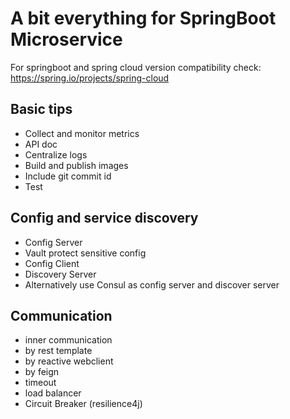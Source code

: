 # A bit everything for SpringBoot Microservice
For springboot and spring cloud version compatibility check: https://spring.io/projects/spring-cloud

## Basic tips
* Collect and monitor metrics
* API doc
* Centralize logs
* Build and publish images
* Include git commit id
* Test

## Config and service discovery
* Config Server
* Vault protect sensitive config
* Config Client
* Discovery Server
* Alternatively use Consul as config server and discover server

## Communication
* inner communication
* by rest template
* by reactive webclient
* by feign
* timeout
* load balancer
* Circuit Breaker (resilience4j)
